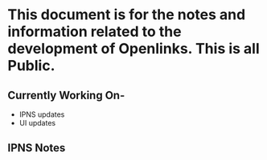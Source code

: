 # This document is for the notes and information related to the development of Openlinks. This is all Public.

## Currently Working On- 

- IPNS updates
- UI updates







## IPNS Notes

